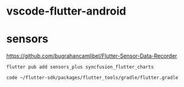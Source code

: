 # vscode-flutter-android

# sensors

https://github.com/bugrahancamlibel/Flutter-Sensor-Data-Recorder

```
flutter pub add sensors_plus syncfusion_flutter_charts
```

```
code ~/flutter-sdk/packages/flutter_tools/gradle/flutter.gradle
```
